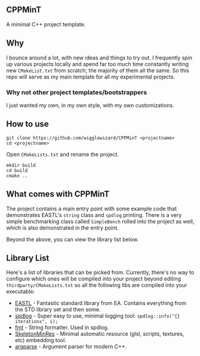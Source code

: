 CPPMinT
-------
A minimal C++ project template.

## Why
I bounce around a lot, with new ideas and things to try out. I frequently spin up various projects locally and spend far
too much time constantly writing new `CMakeList.txt` from scratch; the majority of them all the same. So this repo will
serve as my main template for all my experimental projects.

### Why not other project templates/bootstrappers
I just wanted my own, in my own style, with my own customizations.

## How to use
```shell
git clone https://github.com/wigglewizard/CPPMinT <projectname>
cd <projectname>
```

Open `CMakeLists.txt` and rename the project.

```shell
mkdir build
cd build
cmake ..
```

## What comes with CPPMinT
The project contains a main entry point with some example code that demonstrates EASTL's `string` class and `spdlog`
printing. There is a very simple benchmarking class called `SimpleBench` rolled into the project as well, which is also
demonstrated in the entry point.

Beyond the above, you can view the library list below.

## Library List
Here's a list of libraries that can be picked from. Currently, there's no way to configure which ones will be compiled into
your project beyond editing `thirdparty/CMakeLists.txt` so all the following libs are compiled into your executable:
- [EASTL](https://github.com/electronicarts/EASTL) - Fantastic standard library from EA. Contains everything from the STD library set and then some.
- [spdlog](https://github.com/gabime/spdlog) - Super easy to use, minimal logging tool: `spdlog::info("{} iterations", i);`
- [fmt](https://github.com/fmtlib/fmt) - String formatter. Used in spdlog.
- [SkeletonMinRes](https://github.com/WiggleWizard/SkeletonMinRes) - Minimal automatic resource (glsl, scripts, textures, etc) embedding tool.
- [argparse](https://github.com/p-ranav/argparse) - Argument parser for modern C++.